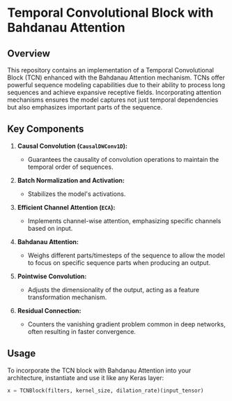 # Temporal Convolutional Block with Bahdanau Attention

## Overview
This repository contains an implementation of a Temporal Convolutional Block (TCN) enhanced with the Bahdanau Attention mechanism. TCNs offer powerful sequence modeling capabilities due to their ability to process long sequences and achieve expansive receptive fields. Incorporating attention mechanisms ensures the model captures not just temporal dependencies but also emphasizes important parts of the sequence.

## Key Components

1. **Causal Convolution (`CausalDWConv1D`):** 
   - Guarantees the causality of convolution operations to maintain the temporal order of sequences.
   
2. **Batch Normalization and Activation:**
   - Stabilizes the model's activations.

3. **Efficient Channel Attention (`ECA`):**
   - Implements channel-wise attention, emphasizing specific channels based on input.

4. **Bahdanau Attention:**
   - Weighs different parts/timesteps of the sequence to allow the model to focus on specific sequence parts when producing an output.

5. **Pointwise Convolution:**
   - Adjusts the dimensionality of the output, acting as a feature transformation mechanism.

6. **Residual Connection:**
   - Counters the vanishing gradient problem common in deep networks, often resulting in faster convergence.

## Usage

To incorporate the TCN block with Bahdanau Attention into your architecture, instantiate and use it like any Keras layer:

```python
x = TCNBlock(filters, kernel_size, dilation_rate)(input_tensor)


